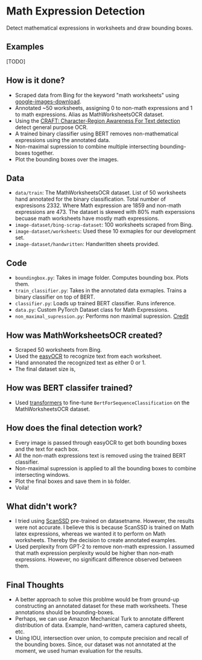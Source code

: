 # Math Expression Detection

Detect mathematical expressions in worksheets and draw bounding boxes.


## Examples

[TODO]


## How is it done?

- Scraped data from Bing for the keyword "math worksheets" using [google-images-download](https://github.com/hardikvasa/google-images-download).
- Annotated ~50 worksheets, assigning 0 to non-math expressions and 1 to math expressions. Alias as MathWorksheetsOCR dataset.
- Using the [CRAFT: Character-Region Awareness For Text detection](https://github.com/clovaai/CRAFT-pytorch) detect general purpose OCR. 
- A trained binary classifier using BERT removes non-mathematical expressions using the annotated data.
- Non-maximal supression to combine multiple intersecting bounding-boxes together. 
- Plot the bounding boxes over the images.

## Data

- `data/train`: The MathWorksheetsOCR dataset. List of 50 worksheets hand annotated for the binary classification. Total number of expresisons 2332. Where Math expression are 1859 and non-math expressions are 473. The dataset is skewed with 80% math experssions becuase math worksheets have mostly math expressions. 
- `image-dataset/bing-scrap-dataset`: 100 worksheets scraped from Bing. 
- `image-dataset/worksheets`: Used these 10 exmaples for our development set. 
- `image-dataset/handwritten`: Handwritten sheets provided. 


## Code

- `boundingbox.py`: Takes in image folder. Computes bounding box. Plots them. 
- `train_classifier.py`: Takes in the annotated data exmaples. Trains a binary classifier on top of BERT. 
- `classifier.py`: Loads up trained BERT classifier. Runs inference. 
- `data.py`: Custom PyTorch Dataset class for Math Expressions. 
- `non_maximal_supression.py`: Performs non maximal supression. [Credit](https://github.com/bruceyang2012/nms_python)

## How was MathWorksheetsOCR created?

- Scraped 50 worksheets from Bing. 
- Used the [easyOCR](https://github.com/JaidedAI/EasyOCR) to recognize text from each worksheet. 
- Hand annonated the recognized text as either 0 or 1. 
- The final dataset size is, 

## How was BERT classifer trained? 

- Used [transformers](https://github.com/huggingface/transformers) to fine-tune `BertForSequenceClassification` on the MathWorksheetsOCR dataset.

## How does the final detection work?

- Every image is passed through easyOCR to get both bounding boxes and the text for each box.
- All the non-math expressions text is removed using the trained BERT classifier. 
- Non-maximal supression is applied to all the bounding boxes to combine intersecting windows. 
- Plot the final boxes and save them in `bb` folder. 
- Voila!



## What didn't work?

- I tried using [ScanSSD](https://arxiv.org/abs/2003.08005) pre-trained on datasetname. However, the results were not accurate. I believe this is because ScanSSD is trained on Math latex expressions, whereas we wanted it to perform on Math worksheets. Thereby the decision to create annotated examples. 
- Used perplexity from GPT-2 to remove non-math expression. I assumed that math expression perplexity would be higher than non-math expressions. However, no significant difference observed between them. 



## Final Thoughts

- A better approach to solve this problme would be from ground-up constructing an annotated dataset for these math worksheets. These annotations should be bounding-boxes. 
- Perhaps, we can use Amazon Mechanical Turk to annotate different distribution of data. Example, hand-written, camera captured sheets, etc.
- Using IOU, intersection over union, to compute precision and recall of the bounding boxes. Since, our dataset was not annotated at the moment, we used human evaluation for the results.
